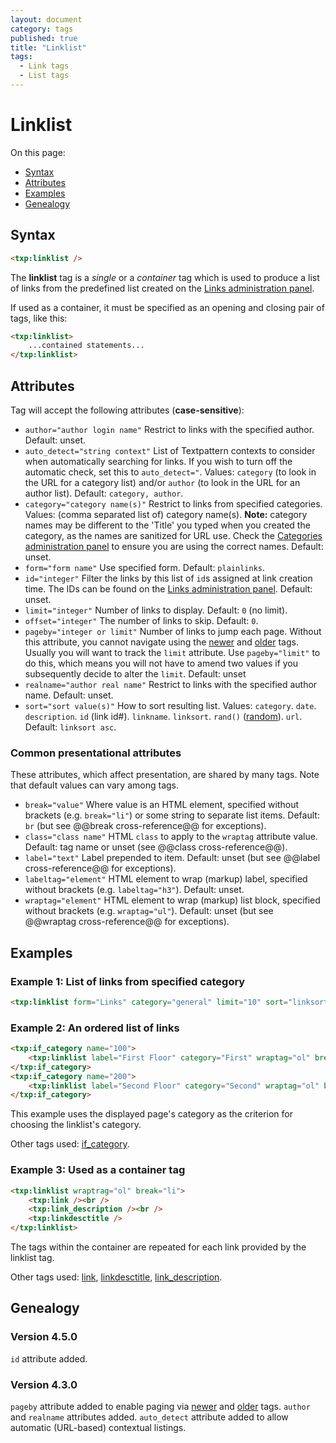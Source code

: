 ```yaml
---
layout: document
category: tags
published: true
title: "Linklist"
tags:
  - Link tags
  - List tags
---
```


# Linklist

On this page:

* [Syntax](#syntax)
* [Attributes](#attributes)
* [Examples](#examples)
* [Genealogy](#genealogy)

## Syntax

~~~ html
<txp:linklist />
~~~

The **linklist** tag is a *single* or a *container* tag which is used to produce a list of links from the predefined list created on the [Links administration panel](../administration/links-panel).

If used as a container, it must be specified as an opening and closing pair of tags, like this:

~~~ html
<txp:linklist>
    ...contained statements...
</txp:linklist>
~~~

## Attributes

Tag will accept the following attributes (**case-sensitive**):

* `author="author login name"`
Restrict to links with the specified author.
Default: unset.
* `auto_detect="string context"`
List of Textpattern contexts to consider when automatically searching for links. If you wish to turn off the automatic check, set this to `auto_detect="`.
Values: `category` (to look in the URL for a category list) and/or `author` (to look in the URL for an author list).
Default: `category, author`.
* `category="category name(s)"`
Restrict to links from specified categories.
Values: (comma separated list of) category name(s). **Note:** category names may be different to the 'Title' you typed when you created the category, as the names are sanitized for URL use. Check the [Categories administration panel](../administration/categories-panel) to ensure you are using the correct names.
Default: unset.
* `form="form name"`
Use specified form.
Default: `plainlinks`.
* `id="integer"`
Filter the links by this list of `id`s assigned at link creation time. The IDs can be found on the [Links administration panel](../administration/links-panel).
Default: unset.
* `limit="integer"`
Number of links to display.
Default: `0` (no limit).
* `offset="integer"`
The number of links to skip.
Default: `0`.
* `pageby="integer or limit"`
Number of links to jump each page. Without this attribute, you cannot navigate using the [newer](newer) and [older](older) tags. Usually you will want to track the `limit` attribute. Use `pageby="limit"` to do this, which means you will not have to amend two values if you subsequently decide to alter the `limit`.
Default: unset
* `realname="author real name"`
Restrict to links with the specified author name.
Default: unset.
* `sort="sort value(s)"`
How to sort resulting list.
Values:
`category`.
`date`.
`description`.
`id` (link id#).
`linkname`.
`linksort`.
`rand()` ([random](http://dev.mysql.com/doc/refman/5.0/en/mathematical-functions.html#function_rand)).
`url`.
Default: `linksort asc`.

### Common presentational attributes

These attributes, which affect presentation, are shared by many tags. Note that default values can vary among tags.

* `break="value"`
Where value is an HTML element, specified without brackets (e.g. `break="li"`) or some string to separate list items.
Default: `br` (but see @@break cross-reference@@ for exceptions).
* `class="class name"`
HTML `class` to apply to the `wraptag` attribute value.
Default: tag name or unset (see @@class cross-reference@@).
* `label="text"`
Label prepended to item.
Default: unset (but see @@label cross-reference@@ for exceptions).
* `labeltag="element"`
HTML element to wrap (markup) label, specified without brackets (e.g. `labeltag="h3"`).
Default: unset.
* `wraptag="element"`
HTML element to wrap (markup) list block, specified without brackets (e.g. `wraptag="ul"`).
Default: unset (but see @@wraptag cross-reference@@ for exceptions).

## Examples

### Example 1: List of links from specified category

~~~ html
<txp:linklist form="Links" category="general" limit="10" sort="linksort" wraptag="p" />
~~~

### Example 2: An ordered list of links

~~~ html
<txp:if_category name="100">
    <txp:linklist label="First Floor" category="First" wraptag="ol" break="li" />
</txp:if_category>
<txp:if_category name="200">
    <txp:linklist label="Second Floor" category="Second" wraptag="ol" break="li" />
</txp:if_category>
~~~

This example uses the displayed page's category as the criterion for choosing the linklist's category.

Other tags used: [if_category](if_category).

### Example 3: Used as a container tag

~~~ html
<txp:linklist wraptrag="ol" break="li">
    <txp:link /><br />
    <txp:link_description /><br />
    <txp:linkdesctitle />
</txp:linklist>
~~~

The tags within the container are repeated for each link provided by the linklist tag.

Other tags used: [link](link), [linkdesctitle](linkdesctitle), [link_description](link-description).

## Genealogy

### Version 4.5.0

`id` attribute added.

### Version 4.3.0

`pageby` attribute added to enable paging via [newer](newer) and [older](older) tags.
`author` and `realname` attributes added.
`auto_detect` attribute added to allow automatic (URL-based) contextual listings.
